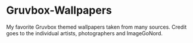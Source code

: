 # Gruvbox-Wallpapers
My favorite Gruvbox themed wallpapers taken from many sources. Credit goes to the individual artists, photographers and ImageGoNord.
